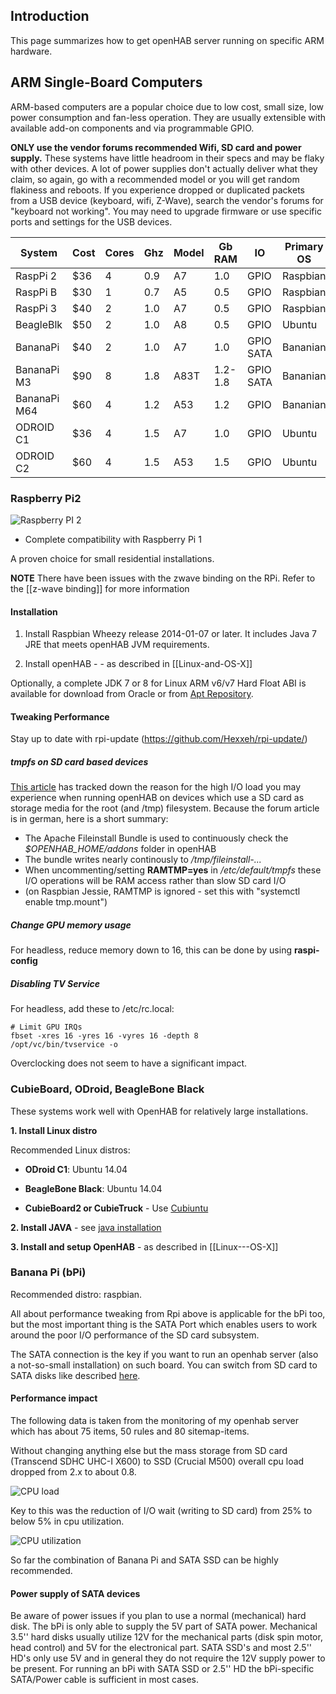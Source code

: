 
## Introduction

This page summarizes how to get openHAB server running on specific ARM hardware.

## ARM Single-Board Computers

ARM-based computers are a popular choice due to low cost, small size, low power consumption and fan-less operation. They are usually extensible with available add-on components and via programmable GPIO.

**ONLY use the vendor forums recommended Wifi, SD card and power supply.**  These systems have little headroom in  their specs and may be flaky with other devices.  A lot of power supplies don't actually deliver what they claim, so again, go with a recommended model or you will get random flakiness and reboots.  If you experience dropped or duplicated packets from a USB device (keyboard, wifi, Z-Wave), search the vendor's forums for "keyboard not working".  You may need to upgrade firmware or use specific ports and settings for the USB devices.


| System   | Cost | Cores | Ghz | Model | Gb RAM | IO  |  Primary OS  |
| -------- | ---- | ------|-----|-------| ------ | --- |----|
| RaspPi 2 | $36  | 4     | 0.9 | A7    | 1.0    | GPIO |Raspbian |
| RaspPi B | $30  | 1     | 0.7 | A5    | 0.5    | GPIO |Raspbian |
| RaspPi 3 | $40  | 2     | 1.0 | A7    | 0.5    | GPIO |Raspbian |
| BeagleBlk | $50 | 2     | 1.0 | A8   | 0.5    | GPIO | Ubuntu |
| BananaPi | $40  | 2     | 1.0 | A7    | 1.0    | GPIO SATA |Bananian |
| BananaPi M3 | $90 | 8    | 1.8 | A83T  | 1.2-1.8 | GPIO SATA |Bananian |
| BananaPi M64 | $60  | 4     | 1.2 | A53    | 1.2    | GPIO |Bananian |
| ODROID C1 | $36  | 4     | 1.5 | A7    | 1.0    | GPIO | Ubuntu |
| ODROID C2 | $60  | 4     | 1.5 | A53    | 1.5    | GPIO | Ubuntu |

### Raspberry Pi2

![Raspberry PI 2](https://pbs.twimg.com/media/B82celWIIAAx90U.jpg:large)

* Complete compatibility with Raspberry Pi 1

 A proven choice for small residential installations. 

**NOTE** There have been issues with the zwave binding on the RPi. Refer to the [[z-wave binding]] for more information


#### Installation

1. Install Raspbian Wheezy release 2014-01-07 or later. It includes Java 7 JRE that meets openHAB  JVM requirements.

1. Install openHAB -  - as described in
[[Linux-and-OS-X]]

Optionally, a complete JDK 7 or 8 for Linux ARM v6/v7 Hard Float ABI is available for download from Oracle or from [Apt Repository](https://github.com/openhab/openhab/wiki/Apt-Repository).

#### Tweaking Performance

Stay up to date with rpi-update (https://github.com/Hexxeh/rpi-update/)

##### tmpfs on SD card based devices
[This article](http://knx-user-forum.de/forum/supportforen/openhab/25012-kontinuierliche-schreibaktivit%C3%A4ten-openhab) has tracked down the reason for the high I/O load you may experience when running openHAB on devices which use a SD card as storage media for the root (and /tmp) filesystem.
Because the forum article is in german, here is a short summary:

* The Apache Fileinstall Bundle is used to continuously check the _$OPENHAB_HOME/addons_ folder in openHAB
* The bundle writes nearly continously to _/tmp/fileinstall-..._
* When uncommenting/setting **RAMTMP=yes** in _/etc/default/tmpfs_ these I/O operations will be RAM access rather than slow SD card I/O
* (on Raspbian Jessie, RAMTMP is ignored - set this with "systemctl enable tmp.mount")

##### Change GPU memory usage
For headless, reduce memory down to 16, this can be done by using **raspi-config**

##### Disabling TV Service
For headless, add these to /etc/rc.local:

    # Limit GPU IRQs
    fbset -xres 16 -yres 16 -vyres 16 -depth 8
    /opt/vc/bin/tvservice -o

Overclocking does not seem to have a significant impact.



### CubieBoard, ODroid, BeagleBone Black

These systems work well with OpenHAB for relatively large installations.

**1. Install Linux distro**

Recommended Linux distros:

* **ODroid C1**:  Ubuntu 14.04 

* **BeagleBone Black**: Ubuntu 14.04 

* **CubieBoard2 or CubieTruck**  - Use [Cubiuntu](http://cubiuntu.com)

**2. Install JAVA** - see [java installation](http://www.webupd8.org/2012/09/install-oracle-java-8-in-ubuntu-via-ppa.html)

**3. Install and setup OpenHAB**   - as described in
[[Linux---OS-X]]




### Banana Pi (bPi) 

Recommended distro: raspbian.

 All about performance tweaking from Rpi above is applicable for the bPi too, but the most important thing is the SATA Port which enables users to work around the poor I/O performance of the SD card subsystem.

The SATA connection is the key if you want to run an openhab server (also a not-so-small installation) on such board. You can switch from SD card to SATA disks like described [here](http://www.htpcguides.com/move-linux-banana-pi-sata-setup/).

#### Performance impact
The following data is taken from the monitoring of my openhab server which has about 75 items, 50 rules and 80 sitemap-items.

Without changing anything else but the mass storage from SD card (Transcend SDHC UHC-I X600) to SSD (Crucial M500) overall cpu load dropped from 2.x to about 0.8.

![CPU load](https://lh5.googleusercontent.com/LbTyD62I1Nk3jT-sa3BJ48PQiF9xxjDHyJUVuLf4gmbcX6A85fxKy-kMGLsTd1Dm7j-4AGB_atU=w1790-h805)

Key to this was the reduction of I/O wait (writing to SD card) from 25% to below 5% in cpu utilization. 

![CPU utilization](https://lh3.googleusercontent.com/iDnCNJpI8jFoCYTSWzq2mHPg4DySw8D9FWxfwedqMK5DT5Lhdp0VjWQq1V6296IKOZzc2P6Da5E=w1790-h805)

So far the combination of Banana Pi and SATA SSD can be highly recommended. 


#### Power supply of SATA devices

Be aware of power issues if you plan to use a normal (mechanical) hard disk. The bPi is only able to supply the 5V part of SATA power. Mechanical 3.5'' hard disks usually utilize 12V for the mechanical parts (disk spin motor, head control) and 5V for the electronical part. SATA SSD's and most 2.5'' HD's only use 5V and in general they do not require the 12V supply power to be present. For running an bPi with SATA SSD or 2.5'' HD the bPi-specific SATA/Power cable is sufficient in most cases.